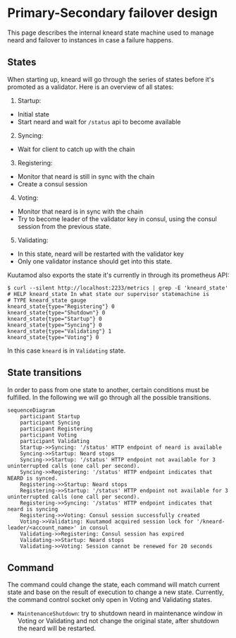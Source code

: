 # Primary-Secondary failover design

This page describes the internal kneard state machine used
to manage neard and failover to instances in case a failure happens.

## States

When starting up, kneard will go through the series of states before it's
promoted as a validator. Here is an overview of all states:

1. Startup:

- Initial state
- Start neard and wait for `/status` api to become available

2. Syncing:

- Wait for client to catch up with the chain

3. Registering:

- Monitor that neard is still in sync with the chain
- Create a consul session

4. Voting:

- Monitor that neard is in sync with the chain
- Try to become leader of the validator key in consul,
  using the consul session from the previous state.

5. Validating:

- In this state, neard will be restarted with the validator key
- Only one validator instance should get into this state.

Kuutamod also exports the state it's currently in through its prometheus API:

```console
$ curl --silent http://localhost:2233/metrics | grep -E 'kneard_state'
# HELP kneard_state In what state our supervisor statemachine is
# TYPE kneard_state gauge
kneard_state{type="Registering"} 0
kneard_state{type="Shutdown"} 0
kneard_state{type="Startup"} 0
kneard_state{type="Syncing"} 0
kneard_state{type="Validating"} 1
kneard_state{type="Voting"} 0
```

In this case `kneard` is in `Validating` state.

## State transitions

In order to pass from one state to another, certain conditions must be
fulfilled. In the following we will go through all the possible transitions.

```mermaid
sequenceDiagram
    participant Startup
    participant Syncing
    participant Registering
    participant Voting
    participant Validating
    Startup->>Syncing: '/status' HTTP endpoint of neard is available
    Syncing->>Startup: Neard stops
    Syncing->>Startup: '/status' HTTP endpoint not available for 3 uninterrupted calls (one call per second).
    Syncing->>Registering: '/status' HTTP endpoint indicates that NEARD is synced.
    Registering->>Startup: Neard stops
    Registering->>Startup: '/status' HTTP endpoint not available for 3 uninterrupted calls (one call per second).
    Registering->>Syncing: '/status' HTTP endpoint indicates that neard is syncing
    Registering->>Voting: Consul session successfully created
    Voting->>Validating: Kuutamod acquired session lock for '/kneard-leader/<account_name>' in consul
    Validating->>Registering: Consul session has expired
    Validating->>Startup: Neard stops
    Validating->>Voting: Session cannot be renewed for 20 seconds
```

## Command

The command could change the state, each command will match current state and base on the result of execution to change a new state.
Currently, the command control socket only open in Voting and Validating states.

- `MaintenanceShutdown`: try to shutdown neard in maintenance window in Voting or Validating and not change the original state, after shutdown the neard will be restarted.
